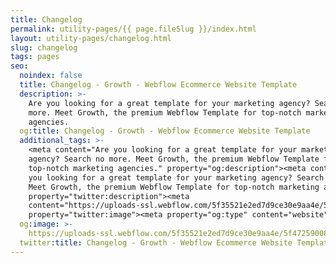 ```yaml
---
title: Changelog
permalink: utility-pages/{{ page.fileSlug }}/index.html
layout: utility-pages/changelog.html
slug: changelog
tags: pages
seo:
  noindex: false
  title: Changelog - Growth - Webflow Ecommerce Website Template
  description: >-
    Are you looking for a great template for your marketing agency? Search no
    more. Meet Growth, the premium Webflow Template for top-notch marketing
    agencies.
  og:title: Changelog - Growth - Webflow Ecommerce Website Template
  additional_tags: >-
    <meta content="Are you looking for a great template for your marketing
    agency? Search no more. Meet Growth, the premium Webflow Template for
    top-notch marketing agencies." property="og:description"><meta content="Are
    you looking for a great template for your marketing agency? Search no more.
    Meet Growth, the premium Webflow Template for top-notch marketing agencies."
    property="twitter:description"><meta
    content="https://uploads-ssl.webflow.com/5f35521e2ed7d9ce30e9aa4e/5f47259008e7c6fe4dd06266_Growth%20-%20Featured%20Image.png"
    property="twitter:image"><meta property="og:type" content="website">
  og:image: >-
    https://uploads-ssl.webflow.com/5f35521e2ed7d9ce30e9aa4e/5f47259008e7c6fe4dd06266_Growth%20-%20Featured%20Image.png
  twitter:title: Changelog - Growth - Webflow Ecommerce Website Template
---
```



